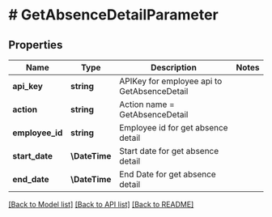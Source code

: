# # GetAbsenceDetailParameter

## Properties

Name | Type | Description | Notes
------------ | ------------- | ------------- | -------------
**api_key** | **string** | APIKey for employee api to GetAbsenceDetail |
**action** | **string** | Action name &#x3D; GetAbsenceDetail |
**employee_id** | **string** | Employee id for get absence detail |
**start_date** | **\DateTime** | Start date for get absence detail |
**end_date** | **\DateTime** | End Date for get absence detail |

[[Back to Model list]](../../README.md#models) [[Back to API list]](../../README.md#endpoints) [[Back to README]](../../README.md)
